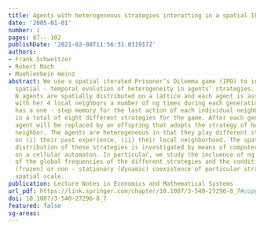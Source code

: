```yaml
---
title: Agents with heterogeneous strategies interacting in a spatial IPD
date: '2005-01-01'
number: i
pages: 87-- 102
publishDate: '2021-02-08T11:56:31.031917Z'
authors:
- Frank Schweitzer
- Robert Mach
- Muehlenbein Heinz
abstract: We use a spatial iterated Prisoner’s Dilemma game (IPD) to investigate the
  spatial - temporal evolution of heterogeneity in agents’ strategies. In our model,
  N agents are spatially distributed on a lattice and each agent is assumed to interact
  with her 4 local neighbors a number of ng times during each generation. If the agent
  has a one - step memory for the last action of each individual neighbor, this results
  in a total of eight different strategies for the game. After each generation, the
  agent will be replaced by an offspring that adopts the strategy of her most successful
  neighbor. The agents are heterogeneous in that they play different strategies dependent
  on (i) their past experience, (ii) their local neighborhood. The spatial - temporal
  distribution of these strategies is investigated by means of computer simulations
  on a cellular automaton. In particular, we study the incluence of ng on the dynamics
  of the global frequencies of the different strategies and the conditions for a stationary
  (frozen) or non - stationary (dynamic) coexistence of particular strategies on a
  spatial scale.
publication: Lecture Notes in Economics and Mathematical Systems
url_pdf: https://link.springer.com/chapter/10.1007/3-540-27296-8_7#copyrightInformation
doi: 10.1007/3-540-27296-8_7
featured: false
sg-areas:
---
```

